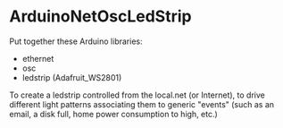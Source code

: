 ArduinoNetOscLedStrip
=====================


Put together these Arduino libraries:

- ethernet
- osc
- ledstrip (Adafruit_WS2801)

To create a ledstrip controlled from the local.net (or Internet), to drive different light patterns associating them to generic "events" (such as an email, a disk full, home power consumption to high, etc.)
